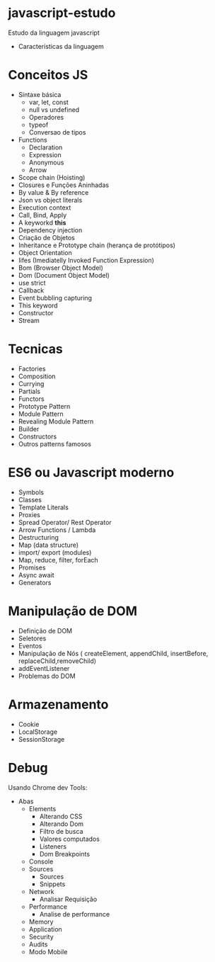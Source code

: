 # javascript-estudo
Estudo da linguagem javascript

* Características da linguagem

# Conceitos JS
* Sintaxe básica
  * var, let, const
  * null vs undefined
  * Operadores
  * typeof
  * Conversao de tipos
* Functions 
  * Declaration
  * Expression
  * Anonymous
  * Arrow
* Scope chain (Hoisting)
* Closures e Funções Aninhadas
* By value & By reference
* Json vs object literals
* Execution context
* Call, Bind, Apply
* A keyworkd **this**
* Dependency injection
* Criação de Objetos
* Inheritance e Prototype chain (herança de protótipos)
* Object Orientation
* Iifes (Imediatelly Invoked Function Expression)
* Bom (Browser Object Model)
* Dom (Document Object Model)
* use strict
* Callback
* Event bubbling capturing  
* This keyword
* Constructor
* Stream

# Tecnicas
* Factories
* Composition
* Currying
* Partials
* Functors
* Prototype Pattern
* Module Pattern
* Revealing Module Pattern
* Builder
* Constructors 
* Outros patterns famosos

# ES6 ou Javascript moderno
* Symbols
* Classes
* Template Literals
* Proxies
* Spread Operator/ Rest Operator
* Arrow Functions / Lambda
* Destructuring
* Map (data structure)
* import/ export (modules)
* Map, reduce, filter, forEach
* Promises
* Async await
* Generators

# Manipulação de DOM
* Definição de DOM
* Seletores
* Eventos
* Manipulação de Nós ( createElement, appendChild, insertBefore, replaceChild,removeChild)
* addEventListener
* Problemas do DOM

# Armazenamento
* Cookie
* LocalStorage
* SessionStorage

# Debug
Usando Chrome dev Tools:
* Abas
  * Elements
    * Alterando CSS
    * Alterando Dom
    * Filtro de busca
    * Valores computados
    * Listeners
    * Dom Breakpoints
  * Console
  * Sources
    * Sources
    * Snippets
  * Network
    * Analisar Requisição
  * Performance
    * Analise de performance
  * Memory
  * Application
  * Security
  * Audits
  * Modo Mobile
